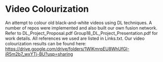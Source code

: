 # Video Colourization
An attempt to colour old black-and-white videos using DL techniques. A number of repos were implemented and also built our own fusion network. Refer to DL_Project_Proposal.pdf Group18_DL_Project_Presentation.pdf for work details. All references we used are listed in Links.txt. Our video colourization results can be found here: https://drive.google.com/drive/folders/1WIKmrpEU8WhUfGI-iR5m2b7_wxYTj-BU?usp=sharing
